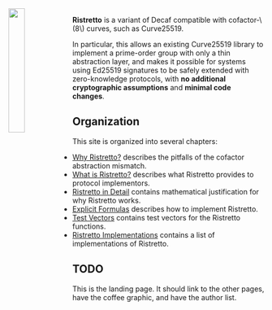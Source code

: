 <img style="float: left; width: 25%;" src="/theme/ristretto-sm.png">

**Ristretto** is a variant of Decaf compatible with cofactor-\\(8\\) curves,
such as Curve25519.

In particular, this allows an existing Curve25519 library to implement a
prime-order group with only a thin abstraction layer, and makes it possible
for systems using Ed25519 signatures to be safely extended with zero-knowledge
protocols, with **no additional cryptographic assumptions** and **minimal code
changes**.

## Organization

This site is organized into several chapters:

- [Why Ristretto?](./why_ristretto.html) describes the pitfalls of the cofactor abstraction mismatch.
- [What is Ristretto?](./what_is_ristretto.html) describes what Ristretto provides to protocol implementors.
- [Ristretto in Detail](./details/index.html) contains mathematical justification for why Ristretto works.
- [Explicit Formulas](./formulas/index.html) describes how to implement Ristretto.
- [Test Vectors](./test_vectors/index.html) contains test vectors for the Ristretto functions.
- [Ristretto Implementations](./implementations.html) contains a list of implementations of Ristretto.

## TODO

This is the landing page. It should link to the other pages, have the
coffee graphic, and have the author list.

